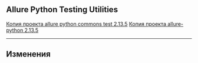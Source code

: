 ## Allure Python Testing Utilities

[Копия проекта allure python commons test 2.13.5](https://pypi.org/project/allure-python-commons-test/) 
[Копия проекта allure-python 2.13.5](https://github.com/allure-framework/allure-python) 

---

## Изменения